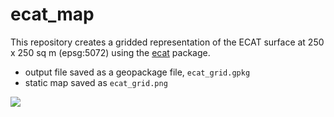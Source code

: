 # ecat_map

This repository creates a gridded representation of the ECAT surface at 250 x 250 sq m (epsg:5072) using the [ecat](https://geomarker.io/ecat) package. 

- output file saved as a geopackage file, `ecat_grid.gpkg`
- static map saved as `ecat_grid.png`

![](ecat_map_250_m_grid.png)